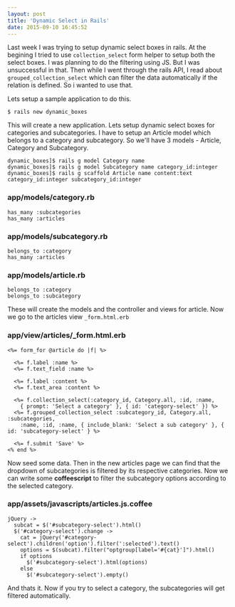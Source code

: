 ```yaml
---
layout: post
title: 'Dynamic Select in Rails'
date: 2015-09-10 16:45:52
---
```

Last week I was trying to setup dynamic select boxes in rails. At the begining I tried to use `collection_select` form helper to setup both the select boxes. I was planning to do the filtering using JS. But I was unsuccessful in that. Then while I went through the rails API, I read about `grouped_collection_select` which can filter the data automatically if the relation is defined. So i wanted to use that. 

Lets setup a sample application to do this. 

    $ rails new dynamic_boxes

This will create a new application. Lets setup dynamic select boxes for categories and subcategories. I have to setup an Article model which belongs to a category and subcategory. So we'll have 3 models - Article, Category and Subcategory.

    dynamic_boxes]$ rails g model Category name
    dynamic_boxes]$ rails g model Subcategory name category_id:integer
    dynamic_boxes]$ rails g scaffold Article name content:text category_id:integer subcategory_id:integer
    
### app/models/category.rb

    has_many :subcategories
    has_many :articles
    
### app/models/subcategory.rb

    belongs_to :category
    has_many :articles

### app/models/article.rb

    belongs_to :category
    belongs_to :subcategory

These will create the models and the controller and views for article. Now we go to the articles view `_form.html.erb`

### app/view/articles/_form.html.erb

    <%= form_for @article do |f| %>
    
      <%= f.label :name %> 
      <%= f.text_field :name %> 
      
      <%= f.label :content %>
      <%= f.text_area :content %>
      
      <%= f.collection_select(:category_id, Category.all, :id, :name, 
        { prompt: 'Select a category' }, { id: 'category-select' }) %>
      <%= f.grouped_collection_select :subcategory_id, Category.all, :subcategories, 
        :name, :id, :name, { include_blank: 'Select a sub category' }, { id: 'subcategory-select' } %>
      
      <%= f.submit 'Save' %>
    <% end %>

Now seed some data. Then in the new articles page we can find that the dropdown of subcategories is filtered by its respective categories. Now we can write some **coffeescript** to filter the subcategory options according to the selected category.

### app/assets/javascripts/articles.js.coffee


    jQuery ->
      subcat = $('#subcategory-select').html()
      $('#category-select').change ->
        cat = jQuery('#category-select').children('option').filter(':selected').text()
        options = $(subcat).filter("optgroup[label='#{cat}']").html()
        if options
          $('#subcategory-select').html(options)
        else
          $('#subcategory-select').empty()


And thats it. Now if you try to select a category, the subcategories will get filtered automatically.


